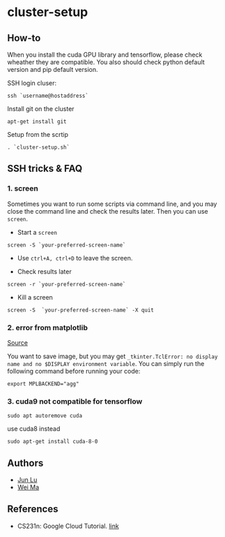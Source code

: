 # cluster-setup

## How-to

When you install the cuda GPU library and tensorflow, please check wheather they are compatible. 
You also should check python default version and pip default version. 

SSH login cluser: 

```
ssh `username@hostaddress`
```

Install git on the cluster

```
apt-get install git
```


Setup from the scrtip

```
. `cluster-setup.sh`
```

## SSH tricks & FAQ

### 1. screen

Sometimes you want to run some scripts via command line, and you may close the command line and check the results later. Then you can use `screen`. 

- Start a `screen`
```
screen -S `your-preferred-screen-name`
```

- Use `ctrl+A, ctrl+D` to leave the screen.

- Check results later
```
screen -r `your-preferred-screen-name`
```

- Kill a screen
```
screen -S  `your-preferred-screen-name` -X quit
```

[Alternative]: tmux

### 2. error from matplotlib

[Source](https://raspberrypi.stackexchange.com/questions/38294/error-when-attempting-to-create-python-gui-using-tkinter-no-display-name-and-n)

You want to save image, but you may get `_tkinter.TclError: no display name and no $DISPLAY environment variable`. You can simply run the following command before running your code:

```
export MPLBACKEND="agg"
```

### 3. cuda9 not compatible for tensorflow

```
sudo apt autoremove cuda
```

use cuda8 instead

```
sudo apt-get install cuda-8-0
```

## Authors

- [Jun Lu](https://github.com/junlulocky)
- [Wei Ma](https://github.com/Marvinmw)

## References
- CS231n: Google Cloud Tutorial. [link](http://cs231n.github.io/gce-tutorial/)




